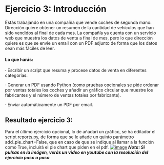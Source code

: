 # Ejercicio 3: Introducción

Estás trabajando en una compañía que vende coches de segunda mano. Dirección quiere obtener un resumen de la cantidad de vehículos que han sido vendidos al final de cada mes. La compañía ya cuenta con un servicio web que muestra los datos de venta a final de mes, pero lo que dirección quiere es que se envíe un email con un PDF adjunto de forma que los datos sean más fáciles de leer.

#### Lo que harás:

· Escribir un script que resuma y procese datos de venta en diferentes categorías.

· Generar un PDF usando Python (como pruebas opcionales se pide ordenar por ventas totales los coches y añadir un gráfico circular que muestre los fabricantes y el número de ventas totales por fabricante).

· Enviar automáticamente un PDF por email.


## Resultado ejercicio 3:
Para el último ejercicio opcional, lo de añadari un gráfico, se ha editador el script reports.py, de forma que se le añade un quinto parámetro add_pie_chart=False, que en caso de que se indique al llamar a la función como True, incluirá el pie chart que piden en el pdf.
[![image]()]()
***Nota: Si pulsas en la imágen, verás un video en youtube con la resolución del ejercicio paso a paso***
